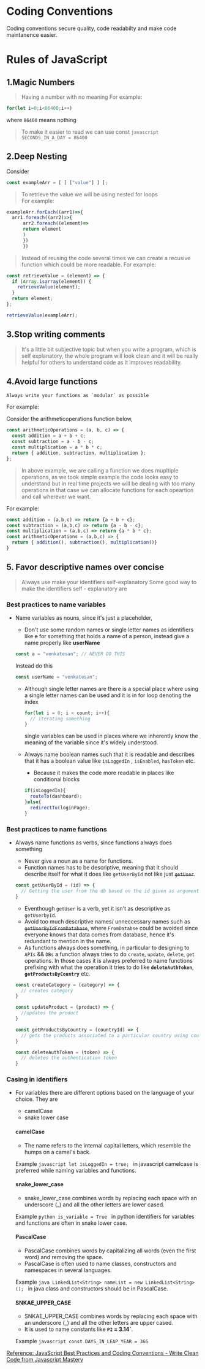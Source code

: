 # Coding Conventions

Coding conventions secure quality, code readabilty and make code maintanence easier.

# Rules of JavaScript

## 1.Magic Numbers

  > Having a number with no meaning
  For example: 

  ```javascript
  for(let i=0;i<86400;i++)
  ```
  where `86400` means nothing
  
  > To make it easier to read we can use const 
    ```javascript
    SECONDS_IN_A_DAY = 86400
    ```

## 2.Deep Nesting


  Consider

  ```javascript
  const exampleArr = [ [ ["value"] ] ];
  ```

  > To retrieve the value we will be using nested for loops  
  For example:

  ```javascript
  exampleArr.forEach((arr1)=>{
    arr1.foreach((arr2)=>{
        arr2.foreach((element)=>
        return element
        )
        })
        })
  ```

  > Instead of reusing the code several times we can create a recusive function which could be more readable.
  For example:

  ```javascript
  const retrieveValue = (element) => {
    if (Array.isarray(element)) {
      retrieveValue(element);
    }
    return element;
  };

  retrieveValue(exampleArr);
  ```

## 3.Stop writing comments

  > It's a little bit subjective topic but when you write a program, which is self explanatory, the whole program will look clean and
  > it will be really helpful for others to understand code as it improves readability.

## 4.Avoid large functions

  ```
  Always write your functions as `modular` as possible
  ```

  For example:

  Consider the arithmeticoperations function below,

  ```javascript
  const arithmeticOperations = (a, b, c) => {
    const addition = a + b + c;
    const subtraction = a - b - c;
    const multiplication = a * b * c;
    return { addition, subtraction, multiplication };
  };
  ```

  > In above example, we are calling a function we does mupltiple operations, as we took simple example the code looks easy to understand but
  > in real time projects we will be dealing with too many operations in that case we can allocate functions for each opeartion and call
  > wherever we want.

  For example:

  ```javascript
  const addition = (a,b,c) => return {a + b + c};
  const subtraction = (a,b,c) => return {a - b - c};
  const multiplication = (a,b,c) => return {a * b * c};
  const arithmeticOperations = (a,b,c) => {
    return { addition(), subtraction(), multiplication()}
  }
  ```

## 5. Favor descriptive names over concise

  > Always use make your identifiers self-explanatory
  > Some good way to make the identifiers self - explanatory are

  ### Best practices to name variables

  - Name variables as nouns, since it's just a placeholder,
    - Don't use some random names or single letter names as identifiers like ~~a~~ for something that holds a name of a person, instead give a name properly like **userName**

    ```javascript
    const a = "venkatesan"; // NEVER DO THIS
    ```

    Instead do this

    ```javascript
    const userName = "venkatesan";
    ```

    - Although single letter names are there is a special place where using a single letter names can be used and it is in for loop denoting the index

      ```javascript
      for(let i = 0; i < count; i++){
        // iterating something
      }
      ```
      single variables can be used in places where we inherently know the meaning of the variable since it's widely understood.

    - Always name boolean names such that it is readable and describes that it has a boolean value like `isLoggedIn` , `isEnabled`, `hasToken` etc.
      - Because it makes the code more readable in places like conditional blocks
      ```javascript
      if(isLoggedIn){
        routeTo(dashboard);
      }else{
        redirectTo(loginPage);
      }
      ```
    

  ### Best practices to name functions

  - Always name functions as verbs, since functions always does something
    - Never give a noun as a name for functions.
    - Function names has to be descriptive, meaning that it should describe itself for what it does like `getUserById` not like just ~~`getUser`~~.


    ```javascript
    const getUserById = (id) => {
      // Getting the user from the db based on the id given as argument
    }
    ```

    - Eventhough `getUser` is a verb, yet it isn't as descriptive as `getUserbyId`.
    - Avoid too much descriptive names/ unneccessary names such as ~~`getUserByIdFromDatabase`~~, where `FromDatabse` could be avoided since everyone knows that data comes from database, hence it's redundant to mention in the name.
    - As functions always does something, in particular to designing to `APIs` && `DBs`
    a function always tries to do `create`, `update`, `delete`, `get` operations. In those cases it is always preferred to name functions prefixing with what the operation it tries to do like **`deleteAuthToken`**, **`getProductsByCountry`** etc.


    ```javascript
    const createCategory = (category) => {
      // creates category 
    }

    const updateProduct = (product) => {
      //updates the product
    }

    const getProductsByCountry = (countryId) => {
      // gets the products associated to a particular country using countryId
    }

    const deleteAuthToken = (token) => {
      // deletes the authentication token
    }
    ```
  ### Casing in identifiers
  - For variables there are different options based on the language of your choice. They are
    - camelCase
    - snake lower case
    #### camelCase
      - The name refers to the internal capital letters, which resemble the humps on a camel's back. 
      
      Example
        ```javascript
        let isLoggedIn = true;
        ```
        in javascript camelcase is preferred while naming variables and functions.
    #### snake_lower_case
      - snake_lower_case combines words by replacing each space with an underscore (_) and all the other letters are lower cased.
      
      Example
        ```python
        is_variable = True
        ```
        in python identifiers for variables and functions are often in snake lower case.
    #### PascalCase
      - PascalCase combines words by capitalizing all words (even the first word) and removing the space.
      - PascalCase is often used to name classes, constructors and namespaces in several languages.
      
      Example
        ```java
        LinkedList<String> nameList = new LinkedList<String>();
        ```
      in java class and constructors should be in PascalCase.
    #### SNKAE_UPPER_CASE
      - SNKAE_UPPER_CASE combines words by replacing each space with an underscore (_) and all the other letters are upper cased.
      - It is used to name constants like **`PI` = 3.14`**.
      
      Example
        ```javascript
        const DAYS_IN_LEAP_YEAR = 366
        ```


[Reference: JavaScript Best Practices and Coding Conventions - Write Clean Code from Javascript Mastery](https://www.youtube.com/watch?v=RMN_bkZ1KM0&ab_channel=JavaScriptMastery)